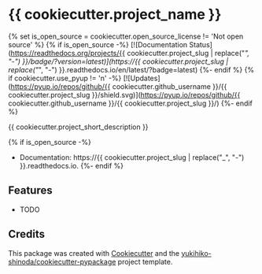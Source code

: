 # {{ cookiecutter.project_name }}
{% set is_open_source = cookiecutter.open_source_license != 'Not open source' %}
{% if is_open_source -%}
[![Documentation Status](https://readthedocs.org/projects/{{ cookiecutter.project_slug | replace("_", "-") }}/badge/?version=latest)](https://{{ cookiecutter.project_slug | replace("_", "-") }}.readthedocs.io/en/latest/?badge=latest)
{%- endif %}
{% if cookiecutter.use_pyup != 'n' -%}
[![Updates](https://pyup.io/repos/github/{{ cookiecutter.github_username }}/{{ cookiecutter.project_slug }}/shield.svg)](https://pyup.io/repos/github/{{ cookiecutter.github_username }}/{{ cookiecutter.project_slug }}/)
{%- endif %}

{{ cookiecutter.project_short_description }}

{% if is_open_source -%}
* Documentation: https://{{ cookiecutter.project_slug | replace("_", "-") }}.readthedocs.io.
{%- endif %}

## Features

* TODO

## Credits

This package was created with [Cookiecutter] and the [yukihiko-shinoda/cookiecutter-pypackage] project template.

[Cookiecutter]: https://github.com/audreyr/cookiecutter
[yukihiko-shinoda/cookiecutter-pypackage]: https://github.com/audreyr/cookiecutter-pypackage
